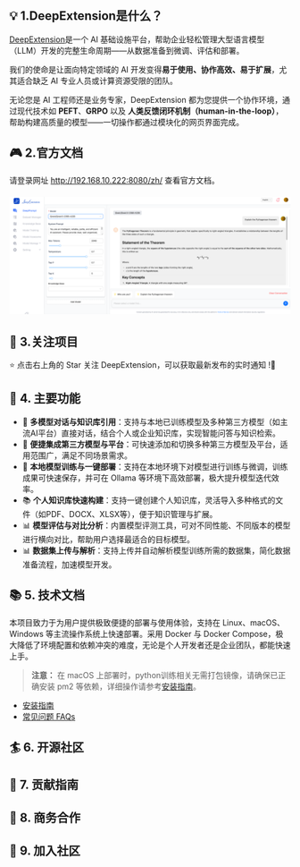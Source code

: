 ## 💡 1.DeepExtension是什么？

[DeepExtension](https://deepextension.ai/)是一个 AI 基础设施平台，帮助企业轻松管理大型语言模型（LLM）开发的完整生命周期——从数据准备到微调、评估和部署。

我们的使命是让面向特定领域的 AI 开发变得**易于使用、协作高效、易于扩展**，尤其适合缺乏 AI 专业人员或计算资源受限的团队。

无论您是 AI 工程师还是业务专家，DeepExtension 都为您提供一个协作环境，通过现代技术如 **PEFT**、**GRPO** 以及 **人类反馈闭环机制（human-in-the-loop）**，帮助构建高质量的模型——一切操作都通过模块化的网页界面完成。

## 🎮 2.官方文档

请登录网址 http://192.168.10.222:8080/zh/ 查看官方文档。
<div align="center" style="margin-top:20px;margin-bottom:20px;">
<img src="library/image-20250528150548686.png" width="1200"/>
</div>

## 🎉 3.关注项目

⭐️ 点击右上角的 Star 关注 DeepExtension，可以获取最新发布的实时通知 !🌟
## 🌟 4. 主要功能

- 🤖 **多模型对话与知识库引用**：支持与本地已训练模型及多种第三方模型（如主流AI平台）直接对话，结合个人或企业知识库，实现智能问答与知识检索。
- 🔌 **便捷集成第三方模型与平台**：可快速添加和切换多种第三方模型及平台，适用范围广，满足不同场景需求。
- 🚀 **本地模型训练与一键部署**：支持在本地环境下对模型进行训练与微调，训练成果可快速保存，并可在 Ollama 等环境下高效部署，极大提升模型迭代效率。
- 📚 **个人知识库快速构建**：支持一键创建个人知识库，灵活导入多种格式的文件（如PDF、DOCX、XLSX等），便于知识管理与扩展。
- 📊 **模型评估与对比分析**：内置模型评测工具，可对不同性能、不同版本的模型进行横向对比，帮助用户选择最适合的目标模型。
- 📊 **数据集上传与解析**：支持上传并自动解析模型训练所需的数据集，简化数据准备流程，加速模型开发。

## 📚 5. 技术文档

本项目致力于为用户提供极致便捷的部署与使用体验，支持在 Linux、macOS、Windows 等主流操作系统上快速部署。采用 Docker 与 Docker Compose，极大降低了环境配置和依赖冲突的难度，无论是个人开发者还是企业团队，都能快速上手。

> **注意：** 在 macOS 上部署时，python训练相关无需打包镜像，请确保已正确安装 pm2 等依赖，详细操作请参考[安装指南](http://192.168.10.222:8080/zh/developer/install/)。

- [安装指南](http://192.168.10.222:8080/zh/developer/install/)
- [常见问题 FAQs](http://192.168.10.222:8080/zh/faq/)
## 🏄 6. 开源社区
## 🙌 7. 贡献指南
## 🤝 8. 商务合作
## 👥 9. 加入社区

